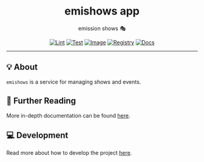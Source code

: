 <h1 align="center">emishows app</h1>

<div align="center">

emission shows 🎭

[![Lint](https://github.com/radio-aktywne/app-emishows/actions/workflows/lint.yaml/badge.svg)](https://github.com/radio-aktywne/app-emishows/actions/workflows/lint.yaml)
[![Test](https://github.com/radio-aktywne/app-emishows/actions/workflows/test.yaml/badge.svg)](https://github.com/radio-aktywne/app-emishows/actions/workflows/test.yaml)
[![Image](https://github.com/radio-aktywne/app-emishows/actions/workflows/image.yaml/badge.svg)](https://github.com/radio-aktywne/app-emishows/actions/workflows/image.yaml)
[![Registry](https://github.com/radio-aktywne/app-emishows/actions/workflows/registry.yaml/badge.svg)](https://github.com/radio-aktywne/app-emishows/actions/workflows/registry.yaml)
[![Docs](https://github.com/radio-aktywne/app-emishows/actions/workflows/docs.yaml/badge.svg)](https://github.com/radio-aktywne/app-emishows/actions/workflows/docs.yaml)

</div>

---

## 💡 About

`emishows` is a service for managing shows and events.

## 📄 Further Reading

More in-depth documentation can be found
[here](https://radio-aktywne.github.io/app-emishows).

## 💻 Development

Read more about how to develop the project
[here](https://github.com/radio-aktywne/app-emishows/blob/main/CONTRIBUTING.md).
